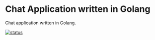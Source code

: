 # Chat Application written in Golang

Chat application written in Golang.

[![status](https://img.shields.io/badge/status-unstable-green.svg)](https://img.shields.io/badge/status-unstable-green.svg)
